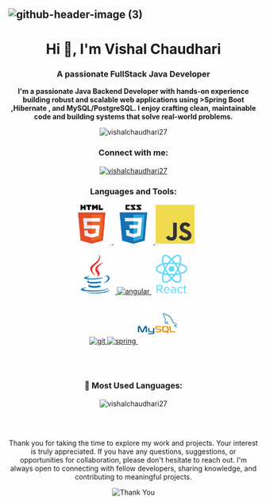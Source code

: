 ## ![github-header-image (3)](https://github.com/user-attachments/assets/10e2bb58-2cc0-452e-88c6-21de3e551c8a)

<h1 align="center">Hi 👋, I'm Vishal Chaudhari</h1>

<h3 align="center">A passionate FullStack Java Developer</h3>
<p align="center">
 <b>I'm a passionate <strong>Java Backend Developer</strong> with hands-on experience building robust and scalable web applications using <strong>>Spring Boot ,Hibernate</strong> , and <Strong>MySQL/PostgreSQL</Strong>. I enjoy crafting clean, maintainable code and building systems that solve real-world problems.</b></p>
<p align="center"> <img src="https://komarev.com/ghpvc/?username=vishalchaudhari27&label=Profile%20views&color=0e75b6&style=flat" alt="vishalchaudhari27" /> </p>

<h3 align="center">Connect with me:</h3>
<p align="center">
<a href="https://linkedin.com/in/vishalchaudhari27" target="blank"><img align="center" src="https://raw.githubusercontent.com/rahuldkjain/github-profile-readme-generator/master/src/images/icons/Social/linked-in-alt.svg" alt="vishalchaudhari27" height="80" width="80" /></a>
</p>

<h3 align="center">Languages and Tools:</h3>
<p align="center">
 <a href="https://www.w3.org/html/" target="_blank" rel="noreferrer"> <img src="https://raw.githubusercontent.com/devicons/devicon/master/icons/html5/html5-original-wordmark.svg" alt="html5" width="80" height="80"/> </a> <a href="https://www.w3schools.com/css/" target="_blank" rel="noreferrer"> <img src="https://raw.githubusercontent.com/devicons/devicon/master/icons/css3/css3-original-wordmark.svg" alt="css3" width="80" height="80"/> </a> <a href="https://developer.mozilla.org/en-US/docs/Web/JavaScript" target="_blank" rel="noreferrer"> <img src="https://raw.githubusercontent.com/devicons/devicon/master/icons/javascript/javascript-original.svg" alt="javascript" width="80" height="80"/> </a>
 <br></br>
 <a href="https://www.java.com" target="_blank" rel="noreferrer"> <img src="https://raw.githubusercontent.com/devicons/devicon/master/icons/java/java-original.svg" alt="java" width="80" height="80"/> </a>
 <a href="https://angular.io" target="_blank" rel="noreferrer"> <img src="https://angular.io/assets/images/logos/angular/angular.svg" alt="angular" width="80" height="80"/> </a>  
  <a href="https://reactjs.org/" target="_blank" rel="noreferrer"> <img src="https://raw.githubusercontent.com/devicons/devicon/master/icons/react/react-original-wordmark.svg" alt="react" width="80" height="80"/> </a> 
  <br></br>
 <a href="https://git-scm.com/" target="_blank" rel="noreferrer"> <img src="https://www.vectorlogo.zone/logos/git-scm/git-scm-icon.svg" alt="git" width="80" height="80"/> </a>
 <a href="https://spring.io/" target="_blank" rel="noreferrer"> <img src="https://www.vectorlogo.zone/logos/springio/springio-icon.svg" alt="spring" width="80" height="80"/> </a>
 <a href="https://www.mysql.com/" target="_blank" rel="noreferrer"> <img src="https://raw.githubusercontent.com/devicons/devicon/master/icons/mysql/mysql-original-wordmark.svg" alt="mysql" width="80" height="80"/> </a> 
 </p>

<br></br>
<h3 align="center">📝 Most Used Languages:</h3>
<p align="center"><img align="center" src="https://github-readme-stats.vercel.app/api/top-langs?username=vishalchaudhari27&show_icons=true&locale=en&layout=compact" alt="vishalchaudhari27" /></p>
<br></br>
<p align="center">
Thank you for taking the time to explore my work and projects. Your interest is truly appreciated. If you have any questions, suggestions, or opportunities for collaboration, please don't hesitate to reach out. I'm always open to connecting with fellow developers, sharing knowledge, and contributing to meaningful projects.
</p>
<div align="center">
  <img src="https://media.tenor.com/HfWp3sbA-VcAAAAm/oggy.webp" alt="Thank You" height="250" width="250" />
</div>
